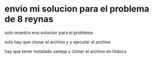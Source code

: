 # envio mi solucion para el problema de 8 reynas

solo muestra ena solucion para el problema

solo hay que clonar el archivo y y ejecutar el archivo 

hay que tener instalado xampp y clonar el archivo en htdocs
